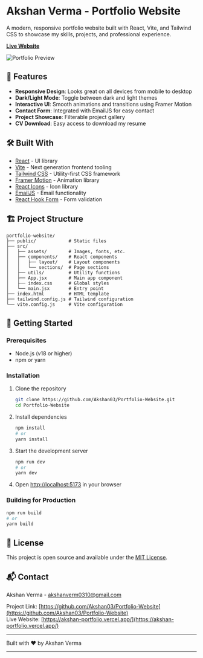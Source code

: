 # Akshan Verma - Portfolio Website

A modern, responsive portfolio website built with React, Vite, and Tailwind CSS to showcase my skills, projects, and professional experience.

[**Live Website**](https://akshan-portfolio.vercel.app/)

![Portfolio Preview](https://akshan-portfolio.vercel.app/og-image.png)

## 🚀 Features

- **Responsive Design**: Looks great on all devices from mobile to desktop
- **Dark/Light Mode**: Toggle between dark and light themes
- **Interactive UI**: Smooth animations and transitions using Framer Motion
- **Contact Form**: Integrated with EmailJS for easy contact
- **Project Showcase**: Filterable project gallery
- **CV Download**: Easy access to download my resume

## 🛠️ Built With

- [React](https://reactjs.org/) - UI library
- [Vite](https://vitejs.dev/) - Next generation frontend tooling
- [Tailwind CSS](https://tailwindcss.com/) - Utility-first CSS framework
- [Framer Motion](https://www.framer.com/motion/) - Animation library
- [React Icons](https://react-icons.github.io/react-icons/) - Icon library
- [EmailJS](https://www.emailjs.com/) - Email functionality
- [React Hook Form](https://react-hook-form.com/) - Form validation

## 🏗️ Project Structure

```
portfolio-website/
├── public/            # Static files
├── src/
│   ├── assets/        # Images, fonts, etc.
│   ├── components/    # React components
│   │   ├── layout/    # Layout components
│   │   └── sections/  # Page sections
│   ├── utils/         # Utility functions
│   ├── App.jsx        # Main app component
│   ├── index.css      # Global styles
│   └── main.jsx       # Entry point
├── index.html         # HTML template
├── tailwind.config.js # Tailwind configuration
└── vite.config.js     # Vite configuration
```

## 🚦 Getting Started

### Prerequisites

- Node.js (v18 or higher)
- npm or yarn

### Installation

1. Clone the repository
   ```bash
   git clone https://github.com/Akshan03/Portfolio-Website.git
   cd Portfolio-Website
   ```

2. Install dependencies
   ```bash
   npm install
   # or
   yarn install
   ```

3. Start the development server
   ```bash
   npm run dev
   # or
   yarn dev
   ```

4. Open [http://localhost:5173](http://localhost:5173) in your browser

### Building for Production

```bash
npm run build
# or
yarn build
```

## 📝 License

This project is open source and available under the [MIT License](LICENSE).

## 📬 Contact

Akshan Verma - [akshanverm0310@gmail.com](mailto:akshanverm0310@gmail.com)

Project Link: [https://github.com/Akshan03/Portfolio-Website](https://github.com/Akshan03/Portfolio-Website)  
Live Website: [https://akshan-portfolio.vercel.app/](https://akshan-portfolio.vercel.app/)

---

Built with ❤️ by Akshan Verma

---
